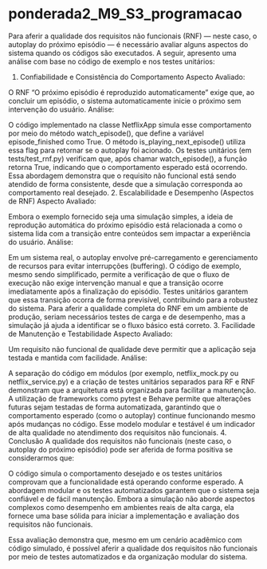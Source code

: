 # ponderada2_M9_S3_programacao

Para aferir a qualidade dos requisitos não funcionais (RNF) — neste caso, o autoplay do próximo episódio — é necessário avaliar alguns aspectos do sistema quando os códigos são executados. A seguir, apresento uma análise com base no código de exemplo e nos testes unitários:

1. Confiabilidade e Consistência do Comportamento
Aspecto Avaliado:

O RNF “O próximo episódio é reproduzido automaticamente” exige que, ao concluir um episódio, o sistema automaticamente inicie o próximo sem intervenção do usuário.
Análise:

O código implementado na classe NetflixApp simula esse comportamento por meio do método watch_episode(), que define a variável episode_finished como True.
O método is_playing_next_episode() utiliza essa flag para retornar se o autoplay foi acionado.
Os testes unitários (em tests/test_rnf.py) verificam que, após chamar watch_episode(), a função retorna True, indicando que o comportamento esperado está ocorrendo.
Essa abordagem demonstra que o requisito não funcional está sendo atendido de forma consistente, desde que a simulação corresponda ao comportamento real desejado.
2. Escalabilidade e Desempenho (Aspectos de RNF)
Aspecto Avaliado:

Embora o exemplo fornecido seja uma simulação simples, a ideia de reprodução automática do próximo episódio está relacionada a como o sistema lida com a transição entre conteúdos sem impactar a experiência do usuário.
Análise:

Em um sistema real, o autoplay envolve pré-carregamento e gerenciamento de recursos para evitar interrupções (buffering).
O código de exemplo, mesmo sendo simplificado, permite a verificação de que o fluxo de execução não exige intervenção manual e que a transição ocorre imediatamente após a finalização do episódio.
Testes unitários garantem que essa transição ocorra de forma previsível, contribuindo para a robustez do sistema.
Para aferir a qualidade completa do RNF em um ambiente de produção, seriam necessários testes de carga e de desempenho, mas a simulação já ajuda a identificar se o fluxo básico está correto.
3. Facilidade de Manutenção e Testabilidade
Aspecto Avaliado:

Um requisito não funcional de qualidade deve permitir que a aplicação seja testada e mantida com facilidade.
Análise:

A separação do código em módulos (por exemplo, netflix_mock.py ou netflix_service.py) e a criação de testes unitários separados para RF e RNF demonstram que a arquitetura está organizada para facilitar a manutenção.
A utilização de frameworks como pytest e Behave permite que alterações futuras sejam testadas de forma automatizada, garantindo que o comportamento esperado (como o autoplay) continue funcionando mesmo após mudanças no código.
Esse modelo modular e testável é um indicador de alta qualidade no atendimento dos requisitos não funcionais.
4. Conclusão
A qualidade dos requisitos não funcionais (neste caso, o autoplay do próximo episódio) pode ser aferida de forma positiva se considerarmos que:

O código simula o comportamento desejado e os testes unitários comprovam que a funcionalidade está operando conforme esperado.
A abordagem modular e os testes automatizados garantem que o sistema seja confiável e de fácil manutenção.
Embora a simulação não aborde aspectos complexos como desempenho em ambientes reais de alta carga, ela fornece uma base sólida para iniciar a implementação e avaliação dos requisitos não funcionais.

Essa avaliação demonstra que, mesmo em um cenário acadêmico com código simulado, é possível aferir a qualidade dos requisitos não funcionais por meio de testes automatizados e da organização modular do sistema.

